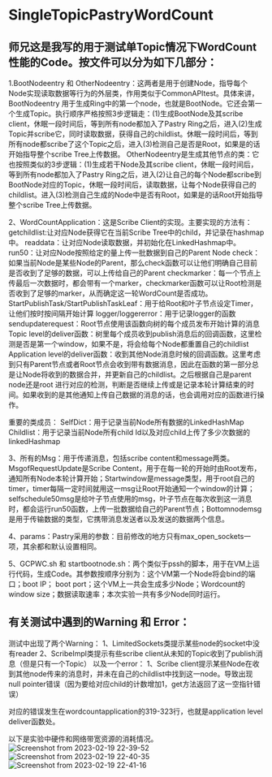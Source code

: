 # SingleTopicPastryWordCount

## 师兄这是我写的用于测试单Topic情况下WordCount性能的Code。按文件可以分为如下几部分：

1.BootNodeentry 和 OtherNodeentry：这两者是用于创建Node，指导每个Node实现读取数据等行为的外层类，作用类似于CommonAPItest。具体来讲，BootNodeentry 用于生成Ring中的第一个node，也就是BootNode。它还会第一个生成Topic。执行顺序严格按照3步逻辑走：(1)生成BootNode及其scribe client，休眠一段时间后，等到所有node都加入了Pastry Ring之后，进入(2)生成Topic并scribe它，同时读取数据，获得自己的childlist。休眠一段时间后，等到所有node都scribe了这个Topic之后，进入(3)检测自己是否是Root，如果是的话开始指导整个scribe Tree上传数据。
OtherNodeentry是生成其他节点的类：它也按照类似的3步逻辑：(1)生成若干Node及其scribe client，休眠一段时间后，等到所有node都加入了Pastry Ring之后，进入(2)让自己的每个Node都scribe到BootNode对应的Topic，休眠一段时间后，读取数据，让每个Node获得自己的childlist。进入(3)检测自己生成的Node中是否有Root，如果是的话Root开始指导整个scribe Tree上传数据。

2、WordCountApplication：这是Scribe Client的实现。主要实现的方法有：
getchildlist:让对应Node获得它在当前Scribe Tree中的child，并记录在hashmap中。
readdata：让对应Node读取数据，并初始化在LinkedHashmap中。
run50：让对应Node按照给定的量上传一批数据到自己的Parent Node
check：如果当前Node是某些Node的Parent，那么check函数可以让他们明确自己目前是否收到了足够的数据，可以上传给自己的Parent
checkmarker：每一个节点上传最后一次数据时，都会带有一个marker，checkmarker函数可以让Root检测是否收到了足够的marker，从而确定这一轮WordCount是否成功。
StartPublishTask/StartPublishTaskLeaf：用于给Root和叶子节点设定Timer，让他们按时按间隔开始计算
logger/loggererror：用于记录logger的函数
sendupdaterequest：Root节点使用该函数向树的每个成员发布开始计算的消息
Topic level的deliver函数：树里每个成员收到publish消息后的回调函数，这里检测是否是第一个window，如果不是，将会给每个Node都重置自己的childlist
Application level的deliver函数：收到其他Node消息时候的回调函数。这里考虑到只有Parent节点或者Root节点会收到带有数据消息，因此在函数的第一部分总是让Node将收到的数据合并，并更新自己的childlist。之后根据自己是parent node还是root 进行对应的检测，判断是否继续上传或是记录本轮计算结束的时间。如果收到的是其他通知上传自己数据的消息的话，也会调用对应的函数进行操作。

重要的类成员：
SelfDict：用于记录当前Node所有数据的LinkedHashMap
Childlist：用于记录当前Node所有child Id以及对应child上传了多少次数据的linkedHashmap

3、所有的Msg：用于传递消息，包括scribe content和message两类。MsgofRequestUpdate是Scribe Content，用于在每一轮的开始时由Root发布，通知所有Node本轮计算开始；Startwindow是message类型，用于root自己的timer，timer每隔一定时间就用这一msg让Root开始通知一个window的计算；selfschedule50msg是给叶子节点使用的msg，叶子节点在每次收到这一消息时，都会运行run50函数，上传一批数据给自己的Parent节点；Bottomnodemsg是用于传输数据的类型，它携带消息发送者以及发送的数据两个信息。

4、params：Pastry采用的参数：目前修改的地方只有max_open_sockets一项，其余都和默认设置相同。

5、GCPWC.sh 和 startbootnode.sh：两个类似于pssh的脚本，用于在VM上运行代码，生成Code。其参数按顺序分别为：这个VM第一个Node将会bind的端口；boot IP； boot port；这个VM上一共会生成多少Node；Wordcount的window size；数据读取速率；本次实验一共有多少Node同时运行。

## 有关测试中遇到的Warning 和 Error：
测试中出现了两个Warning：
1、LimitedSockets类提示某些node的socket中没有reader
2、ScribeImpl类提示有些scribe client从未知的Topic收到了publish消息（但是只有一个Topic）
以及一个error：
1、Scribe client提示某些Node在收到其他node传来的消息时，并未在自己的childlist中找到这一node。导致出现null pointer错误（因为要给对应child的计数增加1，get方法返回了这一空指针错误）

对应的错误发生在wordcountapplication的319-323行，也就是application level deliver函数处。

以下是实验中硬件和网络带宽资源的消耗情况。
![Screenshot from 2023-02-19 22-39-52](https://user-images.githubusercontent.com/32588848/220004430-a26735a2-b95c-48d8-a951-3afc49054a3f.png)
![Screenshot from 2023-02-19 22-40-35](https://user-images.githubusercontent.com/32588848/220004432-1456a84e-7640-49c1-99ca-eaed027a835e.png)
![Screenshot from 2023-02-19 22-41-16](https://user-images.githubusercontent.com/32588848/220004433-4696b1e1-9184-4e14-ba59-eaf7659d92bf.png)
